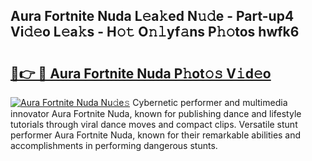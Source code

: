 ## Aura Fortnite Nuda L𝚎a𝚔ed N𝚞𝚍e - Part-up4 Vi𝚍𝚎o L𝚎a𝚔s - H𝚘𝚝 O𝚗𝚕yf𝚊ns P𝚑𝚘tos hwfk6

# <h2><a href="http://kf92a5.oniu.top/?m=Aura+Fortnite+Nuda">🔗👉 🔴 Aura Fortnite Nuda P𝚑ot𝚘𝚜 V𝚒d𝚎o</a></h2>

[![Aura Fortnite Nuda Nu𝚍e𝚜](https://i.imgur.com/0qMVB7G.gif)](http://kf92a5.oniu.top/?m=Aura+Fortnite+Nuda)
Cybernetic performer and multimedia innovator Aura Fortnite Nuda, known for publishing dance and lifestyle tutorials through viral dance moves and compact clips. Versatile stunt performer Aura Fortnite Nuda, known for their remarkable abilities and accomplishments in performing dangerous stunts.  
